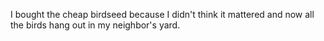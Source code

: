 I bought the cheap birdseed because I didn't think it mattered and now all the birds hang out in my neighbor's yard.

